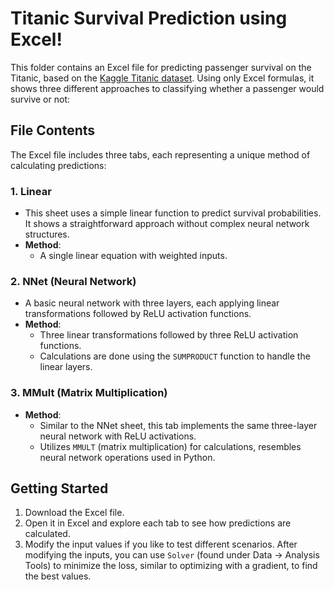 # Titanic Survival Prediction using Excel!

This folder contains an Excel file for predicting passenger survival on the Titanic, based on the [Kaggle Titanic dataset](https://www.kaggle.com/competitions/titanic). Using only Excel formulas, it shows three different approaches to classifying whether a passenger would survive or not:

## File Contents

The Excel file includes three tabs, each representing a unique method of calculating predictions:

### 1. **Linear**
   - This sheet uses a simple linear function to predict survival probabilities. It shows a straightforward approach without complex neural network structures.
   - **Method**: 
      - A single linear equation with weighted inputs.

### 2. **NNet (Neural Network)**
   - A basic neural network with three layers, each applying linear transformations followed by ReLU activation functions.
   - **Method**: 
      - Three linear transformations followed by three ReLU activation functions.
      - Calculations are done using the `SUMPRODUCT` function to handle the linear layers.

### 3. **MMult (Matrix Multiplication)**
   - **Method**:
      - Similar to the NNet sheet, this tab implements the same three-layer neural network with ReLU activations.
      - Utilizes `MMULT` (matrix multiplication) for calculations, resembles neural network operations used in Python.

## Getting Started

1. Download the Excel file.
2. Open it in Excel and explore each tab to see how predictions are calculated.
3. Modify the input values if you like to test different scenarios. After modifying the inputs, you can use `Solver` (found under Data -> Analysis Tools) to minimize the loss, similar to optimizing with a gradient, to find the best values.